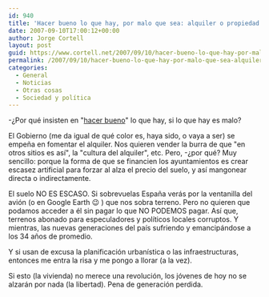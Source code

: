 ```yaml
---
id: 940
title: 'Hacer bueno lo que hay, por malo que sea: alquiler o propiedad de vivienda'
date: 2007-09-10T17:00:12+00:00
author: Jorge Cortell
layout: post
guid: https://www.cortell.net/2007/09/10/hacer-bueno-lo-que-hay-por-malo-que-sea-alquiler-o-propiedad-de-vivienda/
permalink: /2007/09/10/hacer-bueno-lo-que-hay-por-malo-que-sea-alquiler-o-propiedad-de-vivienda/
categories:
  - General
  - Noticias
  - Otras cosas
  - Sociedad y polí­tica
---
```

-¿Por qué insisten en "<a target="_blank" title="Entrevista Carmén Chacón" href="https://www.informativos.telecinco.es/chacon/vivienda_alquiler/entrevista/dn_53697.htm">hacer bueno</a>" lo que hay, si lo que hay es malo?

El Gobierno (me da igual de qué color es, haya sido, o vaya a ser) se empeña en fomentar el alquiler. Nos quieren vender la burra de que "en otros sitios es así­", la "cultura del alquiler", etc. Pero, -¿por qué? Muy sencillo: porque la forma de que se financien los ayuntamientos es crear escasez artificial para forzar al alza el precio del suelo, y así­ mangonear directa o indirectamente.

El suelo NO ES ESCASO. Si sobrevuelas España verás por la ventanilla del avión (o en Google Earth 😉 ) que nos sobra terreno. Pero no quieren que podamos acceder a él sin pagar lo que NO PODEMOS pagar. Así­ que, terrenos abonado para especuladores y polí­ticos locales corruptos. Y mientras, las nuevas generaciones del paí­s sufriendo y emancipándose a los 34 años de promedio.

Y si usan de excusa la planificación urbaní­stica o las infraestructuras, entonces me entra la risa y me pongo a llorar (a la vez).

Si esto (la vivienda) no merece una revolución, los jóvenes de hoy no se alzarán por nada (la libertad). Pena de generación perdida.